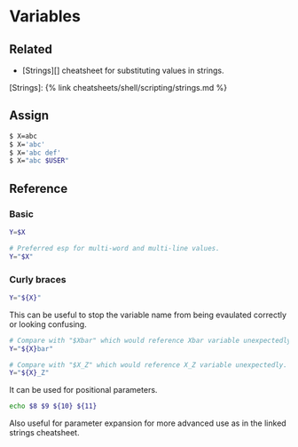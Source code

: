 # Variables


## Related

- [Strings][] cheatsheet for substituting values in strings.

[Strings]: {% link cheatsheets/shell/scripting/strings.md %}


## Assign

```sh
$ X=abc
$ X='abc'
$ X='abc def'
$ X="abc $USER"
```


## Reference

### Basic

```sh
Y=$X

# Preferred esp for multi-word and multi-line values.
Y="$X"
```

### Curly braces

```sh
Y="${X}"
```

This can be useful to stop the variable name from being evaulated correctly or looking confusing.

```sh
# Compare with "$Xbar" which would reference Xbar variable unexpectedly.
Y="${X}bar"

# Compare with "$X_Z" which would reference X_Z variable unexpectedly.
Y="${X}_Z"
```

It can be used for positional parameters.

```sh
echo $8 $9 ${10} ${11}
```

Also useful for parameter expansion for more advanced use as in the linked strings cheatsheet.
